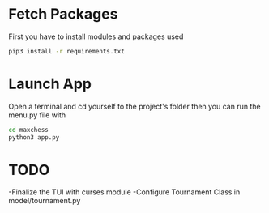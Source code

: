 # Fetch Packages

First you have to install modules and packages used

```cmd
pip3 install -r requirements.txt
```


# Launch App

Open a terminal and cd yourself to the project's folder
then you can run the menu.py file with 

```cmd
cd maxchess
python3 app.py
```

# TODO

-Finalize the TUI with curses module
-Configure Tournament Class in model/tournament.py